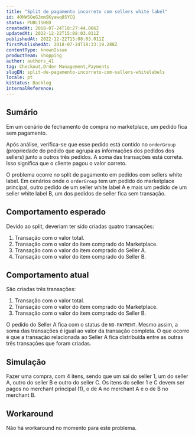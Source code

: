 ```yaml
---
title: "Split de pagamento incorreto com sellers white label"
id: 4ONWSOeG3mmSKyawq8SYCQ
status: PUBLISHED
createdAt: 2018-07-24T18:27:44.066Z
updatedAt: 2022-12-22T15:08:03.011Z
publishedAt: 2022-12-22T15:08:03.011Z
firstPublishedAt: 2018-07-24T18:33:19.288Z
contentType: knownIssue
productTeam: Shopping
author: authors_41
tag: Checkout,Order Management,Payments
slugEN: split-de-pagamento-incorreto-com-sellers-whitelabels
locale: pt
kiStatus: Backlog
internalReference: 
---
```


## Sumário

Em um cenário de fechamento de compra no marketplace, um pedido fica sem pagamento.

Após análise, verifica-se que esse pedido está contido no `orderGroup` (propriedade do pedido que agrupa as informações dos pedidos dos sellers) junto a outros três pedidos. A soma das transações está correta. Isso significa que o cliente pagou o valor correto.

O problema ocorre no split de pagamento em pedidos com sellers white label. Em cenários onde o `orderGroup` tem um pedido do marketplace principal, outro pedido de um seller white label A e mais um pedido de um seller white label B, um dos pedidos de seller fica sem transação.

## Comportamento esperado

Devido ao split, deveriam ter sido criadas quatro transações:
1. Transação com o valor total.
2. Transação com o valor do item comprado do Marketplace.
3. Transação com o valor do item comprado do Seller A.
4. Transação com o valor do item comprado do Seller B.

## Comportamento atual

São criadas três transações:
1. Transação com o valor total.
2. Transação com o valor do item comprado do Marketplace.
3. Transação com o valor do item comprado do Seller B.

O pedido do Seller A fica com o status de `NO-PAYMENT`. Mesmo assim, a soma das transações é igual ao valor da transação completa. O que ocorre é que a transação relacionada ao Seller A fica distribuída entre as outras três transações que foram criadas.

## Simulação

Fazer uma compra, com 4 itens, sendo que um sai do seller 1, um do seller A, outro do seller B e outro do seller C. Os itens do seller 1 e C devem ser pagos no merchant principal (1), o de A no merchant A e o de B no merchant B.

## Workaround

Não há workaround no momento para este problema.

